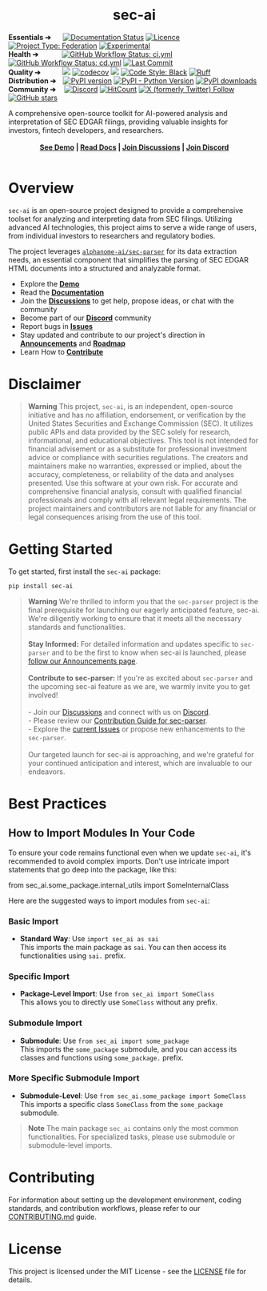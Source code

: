 <p align="center">&nbsp;</p>
<p align="center">
  <h1 align="center"><b>sec-ai</b></h1>
</p>
<p align="left">
  <!-- Using &nbsp; for alignment due to GitHub README limitations -->
  <b>Essentials ➔&nbsp;&nbsp;&nbsp;&nbsp;&nbsp;&nbsp;</b>
  <a href='https://sec-ai.readthedocs.io/en/latest/?badge=latest'><img src='https://readthedocs.org/projects/sec-ai/badge/?version=latest' alt='Documentation Status' /></a>
  <a href="LICENSE"><img src="https://img.shields.io/github/license/alphanome-ai/sec-ai.svg" alt="Licence"></a>
  <a href="https://project-types.github.io/#federation"><img src="https://img.shields.io/badge/project%20type-federation-brightgreen" alt="Project Type: Federation"></a>
  <!-- NOTE: After changing stability level here, also change it in pyproject.toml -->
  <a href="https://github.com/mkenney/software-guides/blob/master/STABILITY-BADGES.md#experimental"><img src="https://img.shields.io/badge/stability-experimental-orange.svg" alt="Experimental"></a>
  <br>
  <b>Health ➔&nbsp;&nbsp;&nbsp;&nbsp;&nbsp;&nbsp;&nbsp;&nbsp;&nbsp;&nbsp;&nbsp;&nbsp;&nbsp;</b>
  <a href="https://github.com/alphanome-ai/sec-ai/actions/workflows/ci.yml"><img alt="GitHub Workflow Status: ci.yml" src="https://img.shields.io/github/actions/workflow/status/alphanome-ai/sec-ai/ci.yml?label=ci"></a>
  <a href="https://github.com/alphanome-ai/sec-ai/actions/workflows/cd.yml"><img alt="GitHub Workflow Status: cd.yml" src="https://img.shields.io/github/actions/workflow/status/alphanome-ai/sec-ai/cd.yml?label=cd"></a>
  <a href="https://github.com/alphanome-ai/sec-ai/commits/main"><img alt="Last Commit" src="https://img.shields.io/github/last-commit/alphanome-ai/sec-ai"></a>  
  <br>
  <b>Quality ➔&nbsp;&nbsp;&nbsp;&nbsp;&nbsp;&nbsp;&nbsp;&nbsp;&nbsp;&nbsp;&nbsp;&nbsp;</b>
  <a href="https://app.codacy.com/gh/alphanome-ai/sec-ai/dashboard?utm_source=gh&utm_medium=referral&utm_content=&utm_campaign=Badge_grade"><img src="https://img.shields.io/codacy/grade/fe75201a60de4bc6b478052f6c4475b5"/></a>
  <a href="https://codecov.io/gh/alphanome-ai/sec-ai"><img src="https://codecov.io/gh/alphanome-ai/sec-ai/graph/badge.svg?token=KJLA96CBCN" alt="codecov" /></a>
  <a href="https://mypy-lang.org/"><img src="https://img.shields.io/badge/type%20checked-mypy-blue.svg"></a>
  <a href="https://github.com/psf/black"><img alt="Code Style: Black" src="https://img.shields.io/badge/code%20style-black-000000.svg"></a>
  <a href="https://github.com/astral-sh/ruff"><img src="https://img.shields.io/endpoint?url=https://raw.githubusercontent.com/astral-sh/ruff/main/assets/badge/v2.json" alt="Ruff"></a>
  <br>
  <b>Distribution ➔&nbsp;&nbsp;&nbsp;</b>
  <a href="https://badge.fury.io/py/sec-ai"><img src="https://badge.fury.io/py/sec-ai.svg" alt="PyPI version" /></a>
  <a href="https://pypi.org/project/sec-ai/"><img alt="PyPI - Python Version" src="https://img.shields.io/pypi/pyversions/sec-ai"></a>
  <a href="https://pypistats.org/packages/sec-ai"><img src="https://img.shields.io/pypi/dm/sec-ai.svg" alt="PyPI downloads"></a>
  <br>
  <b>Community ➔&nbsp;&nbsp;&nbsp;&nbsp;</b>
  <a href="https://discord.gg/2MC3uJhBxs"><img alt="Discord" src="https://img.shields.io/discord/1164249739836018698"></a>
  <a href="http://hits.dwyl.com/alphanome-ai/sec-ai"><img src="https://img.shields.io/endpoint?url=https%3A%2F%2Fhits.dwyl.com%2Falphanome-ai%2Fsec-ai.json%3Fshow%3Dunique" alt="HitCount" /></a>
  <a href="https://twitter.com/alphanomeai"><img alt="X (formerly Twitter) Follow" src="https://img.shields.io/twitter/follow/alphanomeai"></a>
  <a href="https://github.com/alphanome-ai/sec-ai"><img src="https://img.shields.io/github/stars/alphanome-ai/sec-ai.svg?style=social&label=Star us on GitHub!" alt="GitHub stars"></a>


</p>

<div align="left">
  A comprehensive open-source toolkit for AI-powered analysis and interpretation of SEC EDGAR filings, providing valuable insights for investors, fintech developers, and researchers.
</div>
<br>
<div align="center">
  <b>
  <a href="https://sec.app.alphanome.dev">See Demo</a> |
  <a href="https://sec-ai.rtfd.io">Read Docs</a> |
  <a href="https://github.com/orgs/alphanome-ai/discussions">Join Discussions</a> |
  <a href="https://discord.gg/2MC3uJhBxs">Join Discord</a>
  </b>
</div>
<br>

# Overview

`sec-ai` is an open-source project designed to provide a comprehensive toolset for analyzing and interpreting data from SEC filings. Utilizing advanced AI technologies, this project aims to serve a wide range of users, from individual investors to researchers and regulatory bodies. 

The project leverages [`alphanome-ai/sec-parser`](https://github.com/alphanome-ai/sec-parser) for its data extraction needs, an essential component that simplifies the parsing of SEC EDGAR HTML documents into a structured and analyzable format.

- Explore the [**Demo**](https://sec.app.alphanome.dev/)
- Read the [**Documentation**](https://sec-ai.rtfd.io)
- Join the [**Discussions**](https://github.com/orgs/alphanome-ai/discussions) to get help, propose ideas, or chat with the community
- Become part of our [**Discord**](https://discord.gg/2MC3uJhBxs) community
- Report bugs in [**Issues**](https://github.com/alphanome-ai/sec-ai/issues)
- Stay updated and contribute to our project's direction in [**Announcements**](https://github.com/orgs/alphanome-ai/discussions/categories/announcements) and [**Roadmap**](https://github.com/orgs/alphanome-ai/discussions/categories/roadmap-future-plans)
- Learn How to [**Contribute**](https://github.com/alphanome-ai/sec-ai/blob/main/CONTRIBUTING.md)

# Disclaimer

> **Warning**
This project, `sec-ai`, is an independent, open-source initiative and has no affiliation, endorsement, or verification by the United States Securities and Exchange Commission (SEC). It utilizes public APIs and data provided by the SEC solely for research, informational, and educational objectives. This tool is not intended for financial advisement or as a substitute for professional investment advice or compliance with securities regulations. The creators and maintainers make no warranties, expressed or implied, about the accuracy, completeness, or reliability of the data and analyses presented. Use this software at your own risk. For accurate and comprehensive financial analysis, consult with qualified financial professionals and comply with all relevant legal requirements. The project maintainers and contributors are not liable for any financial or legal consequences arising from the use of this tool.

# Getting Started

To get started, first install the `sec-ai` package:

```bash
pip install sec-ai
```

> **Warning**
We're thrilled to inform you that the `sec-parser` project is the final prerequisite for launching our eagerly anticipated feature, sec-ai. We're diligently working to ensure that it meets all the necessary standards and functionalities.<br><br><b>Stay Informed:</b> For detailed information and updates specific to `sec-parser` and to be the first to know when sec-ai is launched, please <a href="https://github.com/orgs/alphanome-ai/discussions/categories/announcements">follow our Announcements page</a>.<br><br><b>Contribute to sec-parser:</b> If you're as excited about `sec-parser` and the upcoming sec-ai feature as we are, we warmly invite you to get involved!<br><br>- Join our <a href="https://github.com/alphanome-ai/sec-parser/blob/main/CONTRIBUTING.md">Discussions</a> and connect with us on <a href="https://discord.gg/w6bpyBW6">Discord</a>.<br>- Please review our <a href="https://github.com/alphanome-ai/sec-parser/blob/main/CONTRIBUTING.md">Contribution Guide for sec-parser</a>.<br>- Explore the <a href="https://github.com/alphanome-ai/sec-parser/issues">current Issues</a> or propose new enhancements to the `sec-parser`.<br><br>Our targeted launch for sec-ai is approaching, and we're grateful for your continued anticipation and interest, which are invaluable to our endeavors.<br>


# Best Practices

## How to Import Modules In Your Code

To ensure your code remains functional even when we update `sec-ai`, it's recommended to avoid complex imports. Don't use intricate import statements that go deep into the package, like this:

from sec_ai.some_package.internal_utils import SomeInternalClass

Here are the suggested ways to import modules from `sec-ai`:

### Basic Import
- **Standard Way**: Use `import sec_ai as sai`  
  This imports the main package as `sai`. You can then access its functionalities using `sai.` prefix.

### Specific Import
- **Package-Level Import**: Use `from sec_ai import SomeClass`  
  This allows you to directly use `SomeClass` without any prefix.

### Submodule Import
- **Submodule**: Use `from sec_ai import some_package`  
  This imports the `some_package` submodule, and you can access its classes and functions using `some_package.` prefix.

### More Specific Submodule Import
- **Submodule-Level**: Use `from sec_ai.some_package import SomeClass`  
  This imports a specific class `SomeClass` from the `some_package` submodule.

> **Note**
The main package `sec_ai` contains only the most common functionalities. For specialized tasks, please use submodule or submodule-level imports.

# Contributing
For information about setting up the development environment, coding standards, and contribution workflows, please refer to our [CONTRIBUTING.md](https://github.com/alphanome-ai/sec-ai/blob/main/CONTRIBUTING.md) guide.

# License
This project is licensed under the MIT License - see the [LICENSE](https://github.com/alphanome-ai/sec-ai/blob/main/LICENSE) file for details.
